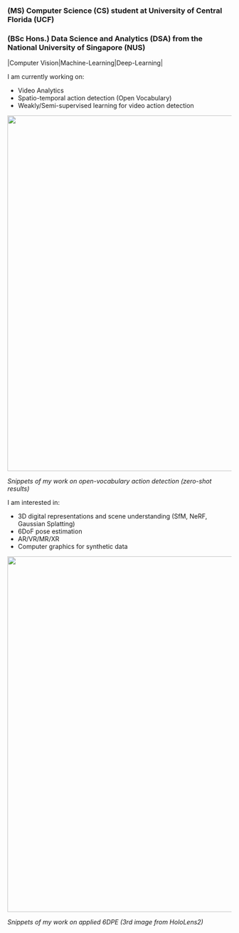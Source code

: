 ### (MS) Computer Science (CS) student at University of Central Florida (UCF)
### (BSc Hons.) Data Science and Analytics (DSA) from the National University of Singapore (NUS)
|Computer Vision|Machine-Learning|Deep-Learning|

I am currently working on:
- Video Analytics
- Spatio-temporal action detection (Open Vocabulary)
- Weakly/Semi-supervised learning for video action detection


<img src="2dv.gif" width="800">

*Snippets of my work on open-vocabulary action detection (zero-shot results)*

I am interested in:
- 3D digital representations and scene understanding (SfM, NeRF, Gaussian Splatting)
- 6DoF pose estimation
- AR/VR/MR/XR
- Computer graphics for synthetic data

<img src="3dv.gif" width="800">

*Snippets of my work on applied 6DPE (3rd image from HoloLens2)*
